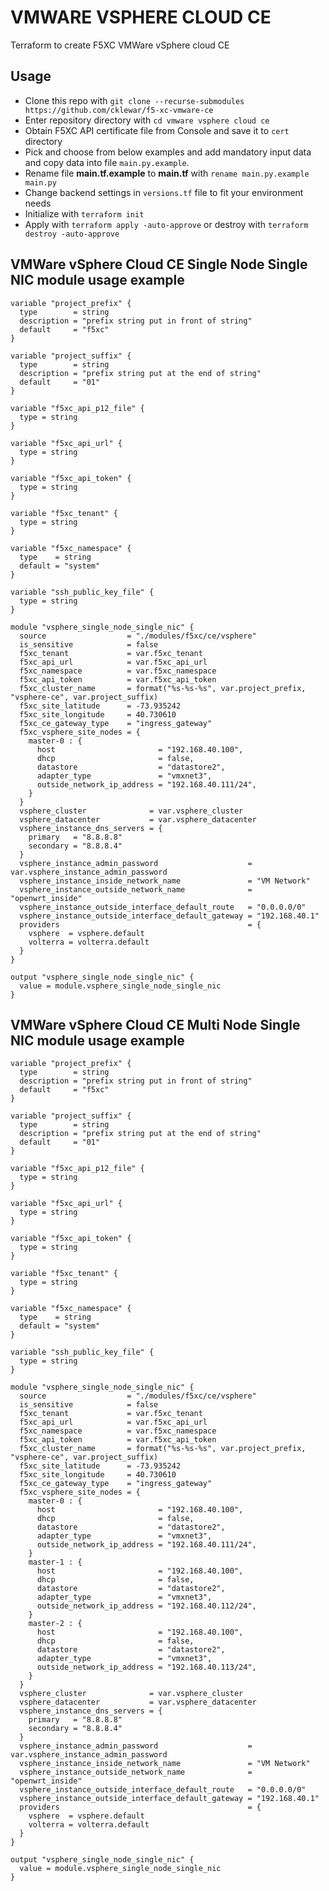 # VMWARE VSPHERE CLOUD CE

Terraform to create F5XC VMWare vSphere cloud CE

## Usage

- Clone this repo with `git clone --recurse-submodules https://github.com/cklewar/f5-xc-vmware-ce`
- Enter repository directory with `cd vmware vsphere cloud ce`
- Obtain F5XC API certificate file from Console and save it to `cert` directory
- Pick and choose from below examples and add mandatory input data and copy data into file `main.py.example`.
- Rename file __main.tf.example__ to __main.tf__ with `rename main.py.example main.py`
- Change backend settings in `versions.tf` file to fit your environment needs
- Initialize with `terraform init`
- Apply with `terraform apply -auto-approve` or destroy with `terraform destroy -auto-approve`

## VMWare vSphere Cloud CE Single Node Single NIC module usage example

````hcl
variable "project_prefix" {
  type        = string
  description = "prefix string put in front of string"
  default     = "f5xc"
}

variable "project_suffix" {
  type        = string
  description = "prefix string put at the end of string"
  default     = "01"
}

variable "f5xc_api_p12_file" {
  type = string
}

variable "f5xc_api_url" {
  type = string
}

variable "f5xc_api_token" {
  type = string
}

variable "f5xc_tenant" {
  type = string
}

variable "f5xc_namespace" {
  type    = string
  default = "system"
}

variable "ssh_public_key_file" {
  type = string
}

module "vsphere_single_node_single_nic" {
  source                  = "./modules/f5xc/ce/vsphere"
  is_sensitive            = false
  f5xc_tenant             = var.f5xc_tenant
  f5xc_api_url            = var.f5xc_api_url
  f5xc_namespace          = var.f5xc_namespace
  f5xc_api_token          = var.f5xc_api_token
  f5xc_cluster_name       = format("%s-%s-%s", var.project_prefix, "vsphere-ce", var.project_suffix)
  f5xc_site_latitude      = -73.935242
  f5xc_site_longitude     = 40.730610
  f5xc_ce_gateway_type    = "ingress_gateway"
  f5xc_vsphere_site_nodes = {
    master-0 : {
      host                       = "192.168.40.100",
      dhcp                       = false,
      datastore                  = "datastore2",
      adapter_type               = "vmxnet3",
      outside_network_ip_address = "192.168.40.111/24",
    }
  }
  vsphere_cluster              = var.vsphere_cluster
  vsphere_datacenter           = var.vsphere_datacenter
  vsphere_instance_dns_servers = {
    primary   = "8.8.8.8"
    secondary = "8.8.8.4"
  }
  vsphere_instance_admin_password                    = var.vsphere_instance_admin_password
  vsphere_instance_inside_network_name               = "VM Network"
  vsphere_instance_outside_network_name              = "openwrt_inside"
  vsphere_instance_outside_interface_default_route   = "0.0.0.0/0"
  vsphere_instance_outside_interface_default_gateway = "192.168.40.1"
  providers                                          = {
    vsphere  = vsphere.default
    volterra = volterra.default
  }
}

output "vsphere_single_node_single_nic" {
  value = module.vsphere_single_node_single_nic
}
````

## VMWare vSphere Cloud CE Multi Node Single NIC module usage example

````hcl
variable "project_prefix" {
  type        = string
  description = "prefix string put in front of string"
  default     = "f5xc"
}

variable "project_suffix" {
  type        = string
  description = "prefix string put at the end of string"
  default     = "01"
}

variable "f5xc_api_p12_file" {
  type = string
}

variable "f5xc_api_url" {
  type = string
}

variable "f5xc_api_token" {
  type = string
}

variable "f5xc_tenant" {
  type = string
}

variable "f5xc_namespace" {
  type    = string
  default = "system"
}

variable "ssh_public_key_file" {
  type = string
}

module "vsphere_single_node_single_nic" {
  source                  = "./modules/f5xc/ce/vsphere"
  is_sensitive            = false
  f5xc_tenant             = var.f5xc_tenant
  f5xc_api_url            = var.f5xc_api_url
  f5xc_namespace          = var.f5xc_namespace
  f5xc_api_token          = var.f5xc_api_token
  f5xc_cluster_name       = format("%s-%s-%s", var.project_prefix, "vsphere-ce", var.project_suffix)
  f5xc_site_latitude      = -73.935242
  f5xc_site_longitude     = 40.730610
  f5xc_ce_gateway_type    = "ingress_gateway"
  f5xc_vsphere_site_nodes = {
    master-0 : {
      host                       = "192.168.40.100",
      dhcp                       = false,
      datastore                  = "datastore2",
      adapter_type               = "vmxnet3",
      outside_network_ip_address = "192.168.40.111/24",
    }
    master-1 : {
      host                       = "192.168.40.100",
      dhcp                       = false,
      datastore                  = "datastore2",
      adapter_type               = "vmxnet3",
      outside_network_ip_address = "192.168.40.112/24",
    }
    master-2 : {
      host                       = "192.168.40.100",
      dhcp                       = false,
      datastore                  = "datastore2",
      adapter_type               = "vmxnet3",
      outside_network_ip_address = "192.168.40.113/24",
    }
  }
  vsphere_cluster              = var.vsphere_cluster
  vsphere_datacenter           = var.vsphere_datacenter
  vsphere_instance_dns_servers = {
    primary   = "8.8.8.8"
    secondary = "8.8.8.4"
  }
  vsphere_instance_admin_password                    = var.vsphere_instance_admin_password
  vsphere_instance_inside_network_name               = "VM Network"
  vsphere_instance_outside_network_name              = "openwrt_inside"
  vsphere_instance_outside_interface_default_route   = "0.0.0.0/0"
  vsphere_instance_outside_interface_default_gateway = "192.168.40.1"
  providers                                          = {
    vsphere  = vsphere.default
    volterra = volterra.default
  }
}

output "vsphere_single_node_single_nic" {
  value = module.vsphere_single_node_single_nic
}
````